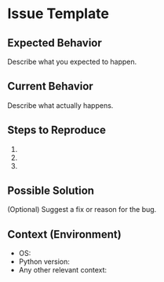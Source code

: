 # Issue Template

## Expected Behavior
Describe what you expected to happen.

## Current Behavior
Describe what actually happens.

## Steps to Reproduce
1.
2.
3.

## Possible Solution
(Optional) Suggest a fix or reason for the bug.

## Context (Environment)
- OS:
- Python version:
- Any other relevant context:
